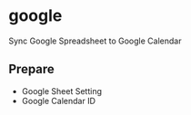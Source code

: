 # google
Sync Google Spreadsheet to Google Calendar

## Prepare
- Google Sheet Setting
- Google Calendar ID

